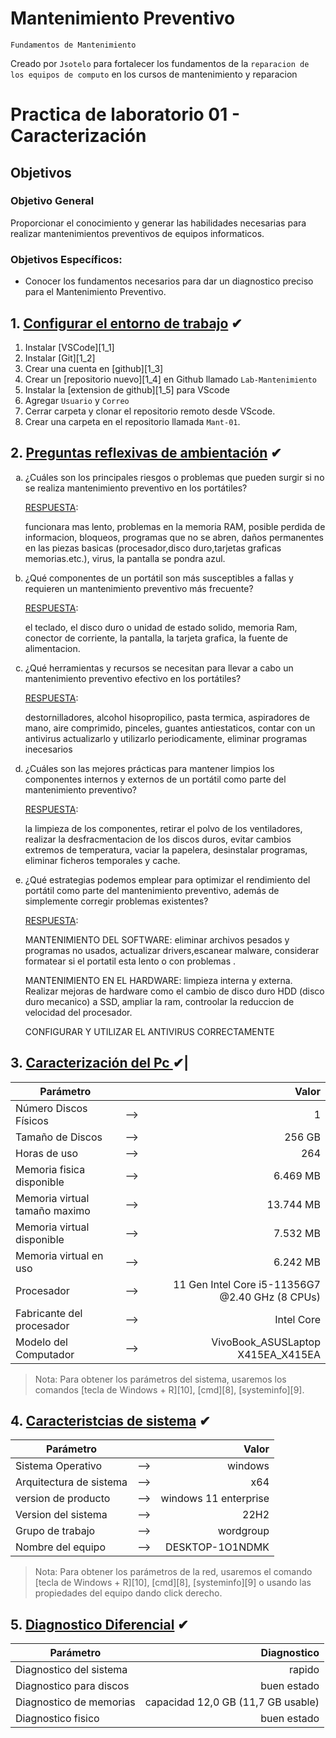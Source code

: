 # Mantenimiento Preventivo
<p><code>Fundamentos de Mantenimiento</code></p>

<p>Creado por <code>Jsotelo</code> para fortalecer los fundamentos de la <code>reparacion de los equipos de computo</code> en los cursos de mantenimiento y reparacion </p>

# Practica de laboratorio 01 - Caracterización

## Objetivos 

### Objetivo General

Proporcionar el conocimiento y generar las habilidades necesarias para realizar mantenimientos preventivos de equipos informaticos.

### Objetivos Específicos:
- Conocer los fundamentos necesarios para dar un diagnostico preciso para el Mantenimiento Preventivo.


## 1. [Configurar el entorno de trabajo](#) ✔
1. Instalar [VSCode][1_1]
2. Instalar [Git][1_2]
3. Crear una cuenta en [github][1_3]
4. Crear un [repositorio nuevo][1_4] en Github llamado <code>Lab-Mantenimiento</code>
5. Instalar la [extension de github][1_5] para VScode
6. Agregar <code>Usuario</code> y <code>Correo</code>
7. Cerrar carpeta y clonar el repositorio remoto desde VScode.
8. Crear una carpeta en el repositorio  llamada <code>Mant-01</code>.


## 2. [Preguntas reflexivas de ambientación](#) ✔

<ol type="a">
<li>¿Cuáles son los principales riesgos o problemas que pueden surgir si no se realiza mantenimiento preventivo en los portátiles?</li>

[RESPUESTA](#):

 funcionara mas lento, problemas en la memoria RAM, posible perdida de informacion, bloqueos, programas que no se abren, daños permanentes en las piezas basicas (procesador,disco duro,tarjetas graficas memorias.etc.), virus, la pantalla se pondra azul.
<li>¿Qué componentes de un portátil son más susceptibles a fallas y requieren un mantenimiento preventivo más frecuente?</li>

[RESPUESTA](#):

 el teclado, el disco duro o unidad de estado solido, memoria Ram, conector de corriente, la pantalla, la tarjeta grafica, la fuente de alimentacion.
<li>¿Qué herramientas y recursos se necesitan para llevar a cabo un mantenimiento preventivo efectivo en los portátiles?</li>

[RESPUESTA](#):

 destornilladores, alcohol hisopropilico, pasta termica, aspiradores de mano, aire comprimido, pinceles, guantes antiestaticos, contar con un antivirus actualizarlo y utilizarlo periodicamente, eliminar programas inecesarios
<li>¿Cuáles son las mejores prácticas para mantener limpios los componentes internos y externos de un portátil como parte del mantenimiento preventivo?</li>

[RESPUESTA]():

 la limpieza de los componentes, retirar el polvo de los ventiladores, realizar la desfracmentacion de los discos duros, evitar cambios extremos de temperatura, vaciar la papelera, desinstalar programas, eliminar ficheros temporales y cache. 
<li>¿Qué estrategias podemos emplear para optimizar el rendimiento del portátil como parte del mantenimiento preventivo, además de simplemente corregir problemas existentes?</li>

[RESPUESTA](#):

MANTENIMIENTO DEL SOFTWARE: eliminar archivos pesados y programas no usados, actualizar drivers,escanear malware, considerar formatear si el portatil esta lento o con problemas .

MANTENIMIENTO EN EL HARDWARE: limpieza interna y externa. Realizar mejoras de hardware como el cambio de disco duro HDD (disco duro mecanico) a SSD, ampliar la ram, controolar la reduccion de velocidad del procesador.

CONFIGURAR Y UTILIZAR EL ANTIVIRUS CORRECTAMENTE </ol>


## 3. [Caracterización del Pc ](#) ✔|
|Parámetro||Valor|
|--|:--:|--:|
|Número Discos Físicos|-->|1|
|Tamaño de Discos|-->|256 GB|
|Horas de uso|-->|264|
|Memoria fisica disponible|-->|6.469 MB|  
|Memoria virtual tamaño maximo|-->|13.744 MB|  
|Memoria virtual disponible|-->|7.532 MB|  
|Memoria virtual en uso|-->|6.242 MB|
|Procesador |-->|11 Gen Intel Core i5-11356G7 @2.40 GHz (8 CPUs)|
|Fabricante del procesador|-->|Intel Core|
|Modelo del Computador|-->|VivoBook_ASUSLaptop X415EA_X415EA|

>Nota: Para obtener los parámetros del sistema, usaremos los comandos [tecla de Windows + R][10], [cmd][8], [systeminfo][9].


## 4. [Caracteristcias de sistema](#) ✔
|Parámetro||Valor|
|--|:--:|--:|
|Sistema Operativo|-->|windows|
|Arquitectura de sistema|-->|x64|
|version de producto|-->|windows 11 enterprise|
|Version del sistema|-->|22H2|
|Grupo de trabajo|-->|wordgroup|
|Nombre del equipo|-->|DESKTOP-1O1NDMK|

>Nota: Para obtener los parámetros de la red, usaremos el comando [tecla de Windows + R][10], [cmd][8], [systeminfo][9] o usando las propiedades del equipo dando click derecho.

## 5. [Diagnostico Diferencial](#) ✔
|Parámetro|Diagnostico|
|--|--:|
|Diagnostico del sistema| rapido|
|Diagnostico para discos| buen estado|
|Diagnostico de memorias| capacidad 12,0 GB (11,7 GB usable)|
|Diagnostico fisico| buen estado|